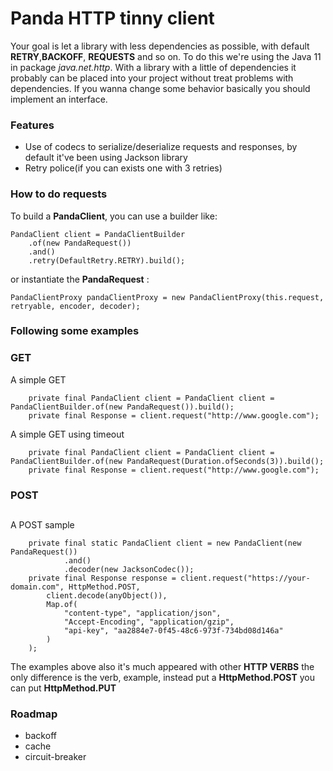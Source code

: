 # Panda HTTP tinny client

Your goal is let a library with less dependencies as possible, with default __RETRY__,__BACKOFF__,
__REQUESTS__ and so on. To do this we're using the Java 11 in package _java.net.http_. With
a library with a little of dependencies it probably can be placed into your project without 
treat problems with dependencies.
If you wanna change some behavior basically you should implement an interface.

### Features
- Use of codecs to serialize/deserialize requests and responses, by default it've been using Jackson library
- Retry police(if you can exists one with 3 retries)

### How to do requests

To build a __PandaClient__, you can use a builder like:
```
PandaClient client = PandaClientBuilder
    .of(new PandaRequest())
    .and()
    .retry(DefaultRetry.RETRY).build();
```
or instantiate the __PandaRequest__ :
``` 
PandaClientProxy pandaClientProxy = new PandaClientProxy(this.request, retryable, encoder, decoder);
```

### Following some examples

### GET

A simple GET
```
    private final PandaClient client = PandaClient client = PandaClientBuilder.of(new PandaRequest()).build();
    private final Response = client.request("http://www.google.com");
```

A simple GET using timeout
```
    private final PandaClient client = PandaClient client = PandaClientBuilder.of(new PandaRequest(Duration.ofSeconds(3)).build();
    private final Response = client.request("http://www.google.com");
```

### POST

## 
A POST sample

```
    private final static PandaClient client = new PandaClient(new PandaRequest())
            .and()
            .decoder(new JacksonCodec());
    private final Response response = client.request("https://your-domain.com", HttpMethod.POST,
        client.decode(anyObject()),
        Map.of(
            "content-type", "application/json",
            "Accept-Encoding", "application/gzip",
            "api-key", "aa2884e7-0f45-48c6-973f-734bd08d146a"
        )
    );
```

The examples above also it's much appeared with other **HTTP VERBS** the only difference is the
verb, example, instead put a __HttpMethod.POST__ you can put __HttpMethod.PUT__

### Roadmap
- backoff
- cache
- circuit-breaker

